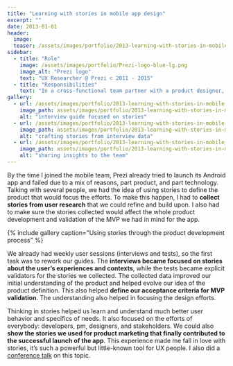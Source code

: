 ```yaml
---
title: "Learning with stories in mobile app design"
excerpt: ""
date: 2013-01-01
header:
  image:
  teaser: /assets/images/portfolio/2013-learning-with-stories-in-mobile-app-design-3.jpg
sidebar:
  - title: "Role"
    image: /assets/images/portfolio/Prezi-logo-blue-lg.png
    image_alt: "Prezi logo"
    text: "UX Researcher @ Prezi ⊂ 2011 - 2015"
  - title: "Responsibilities"
    text: "In a cross-functional team partner with a product designer, a product manager and engineers and enable discovery and learning about users."
gallery:
  - url: /assets/images/portfolio/2013-learning-with-stories-in-mobile-app-design-1.png
    image_path: assets/images/portfolio/2013-learning-with-stories-in-mobile-app-design-1.png
    alt: "interview guide focused on stories"
  - url: /assets/images/portfolio/2013-learning-with-stories-in-mobile-app-design-2.png
    image_path: assets/images/portfolio/2013-learning-with-stories-in-mobile-app-design-2.png
    alt: "crafting stories from interview data"
  - url: /assets/images/portfolio/2013-learning-with-stories-in-mobile-app-design-3.jpg
    image_path: assets/images/portfolio/2013-learning-with-stories-in-mobile-app-design-3.jpg
    alt: "sharing insights to the team"
---
```


By the time I joined the mobile team, Prezi already tried to launch its Android app and failed due to a mix of reasons, part product, and part technology. Talking with several people, we had the idea of using stories to define the product that would focus the efforts. To make this happen, I had to **collect stories from user research** that we could refine and build upon. I also had to make sure the stories collected would affect the whole product development and validation of the MVP we had in mind for the app.

{% include gallery caption="Using stories through the product development process" %}

We already had weekly user sessions (interviews and tests), so the first task was to rework our guides. The **interviews became focused on stories about the user’s experiences and contexts**, while the tests became explicit validators for the stories we collected. The collected data improved our initial understanding of the product and helped evolve our idea of the product definition. This also helped **define our acceptance criteria for MVP validation**. The understanding also helped in focusing the design efforts.

Thinking in stories helped us learn and understand much better user behavior and specifics of needs. It also focused on the efforts of everybody: developers, pm, designers, and stakeholders. We could also **show the stories we used for product marketing that finally contributed to the successful launch of the app**. This experience made me fall in love with stories, it’s such a powerful but little-known tool for UX people. I also did a [conference talk](https://prezi.com/dutn4vgss7js/stories-in-ux-design/) on this topic.
